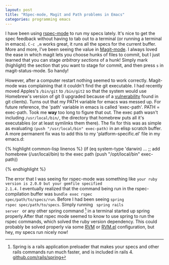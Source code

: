 ```yaml
---
layout: post
title: "RSpec-mode, Magit and Path problems in Emacs"
categories: programming emacs
---
```


I have been using [rspec-mode](https://github.com/pezra/rspec-mode) to run my specs lately.
It's nice to get the spec feedback without having to tab out to a terminal (or
running a terminal in emacs). <code>C-c ,m</code> works great, it runs
all the specs for the current buffer. More and more, I've been seeing the value
in [Magit-mode](http://magit.github.io/). I always loved the ease in which magit lets
you choose hunks of files to commit, but I just learned that you can
stage *arbitrary sections* of a hunk! Simply mark (highlight) the section
that you want to stage for commit, and then press <code>s</code> in
magit-status-mode. So handy!

However, after a computer restart nothing seemed to work
correctly. Magit-mode was complaining that
it couldn't find the git executable.  I had recently moved Apples's
<code>/bin/git</code> to <code>/bin/git2</code> so that the system
would use Homebrew's version of git (I upgraded because of a
[vulnerability](http://article.gmane.org/gmane.linux.kernel/1853266) found in git clients).  Turns out that my PATH variable
for emacs was messed up. For future reference, the 'path' variable in
emacs is called 'exec-path'. PATH = exec-path. Took me **way** too
long to figure that out. The exec path wasn't including
<code>/usr/local/bin/</code>, the directory that homebrew puts all
it's executables (or at least symlinks them there).  The fix for this
was as simple as evaluating <code>(push "/usr/local/bin"
exec-path)</code> in an elisp scratch buffer. A more permanent fix was
to add this to my 'platform-specific.el' file in my emacs.d:

{% highlight common-lisp linenos %}
(if (eq system-type 'darwin)
	...
	;; add homebrew (/usr/local/bin) to the exec path
	(push "/opt/local/bin" exec-path))

{% endhighlight %}

The error that I was seeing for rspec-mode was something like
<code>your ruby version is 2.0.0 but your gemfile specified
 2.1.4.</code>
 I eventually realized that the command being run in the rspec-compilation
 buffer was <code>bundle exec rspec spec/path/to/specs/run</code>.
 Before I had been seeing <code>spring rspec spec/path/to/specs</code>.
 Simply running <code> spring rails server </code> or any other spring command [^1]
 in a terminal started up spring properly.After that rspec mode seemed to know
 to use spring to run the rspec commands, which solved the ruby
 version dependency.  This could probably be solved properly via some [RVM](https://rvm.io/)
 or [RVM.el](https://github.com/senny/rvm.el) configuration, but hey, my specs run nicely now!

[^1]: Spring is a rails application preloader that makes your specs and other rails commands run much faster, and is included in rails 4. [github.com/rails/spring](https://github.com/rails/spring)
